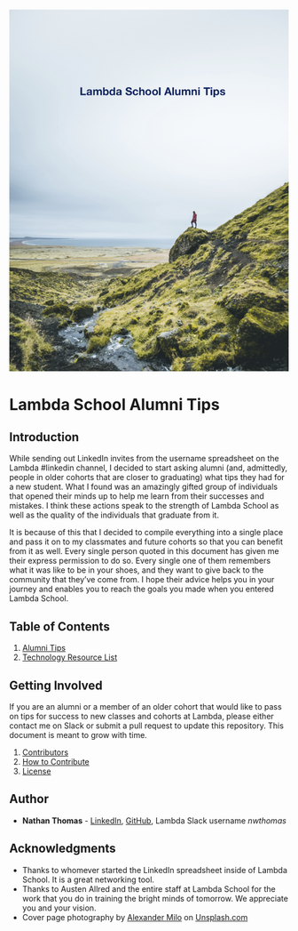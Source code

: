 ![Lambda Alumni Tips Cover Page](./images/alumni-tips-cover-page.jpg)

# Lambda School Alumni Tips

## Introduction

While sending out LinkedIn invites from the username spreadsheet on the Lambda #linkedin channel, I decided to start asking alumni (and, admittedly, people in older cohorts that are closer to graduating) what tips they had for a new student. What I found was an amazingly gifted group of individuals that opened their minds up to help me learn from their successes and mistakes. I think these actions speak to the strength of Lambda School as well as the quality of the individuals that graduate from it.

It is because of this that I decided to compile everything into a single place and pass it on to my classmates and future cohorts so that you can benefit from it as well. Every single person quoted in this document has given me their express permission to do so. Every single one of them remembers what it was like to be in your shoes, and they want to give back to the community that they’ve come from. I hope their advice helps you in your journey and enables you to reach the goals you made when you entered Lambda School.

## Table of Contents

1. [Alumni Tips](./tips/alumni-tips.md)
2. [Technology Resource List](./tips/technology-resources.md)

## Getting Involved

If you are an alumni or a member of an older cohort that would like to pass on tips for success to new classes and cohorts at Lambda, please either contact me on Slack or submit a pull request to update this repository. This document is meant to grow with time.

1. [Contributors](CONTRIBUTORS.md)
2. [How to Contribute](CONTRIBUTING.md)
3. [License](LICENSE)

## Author

- **Nathan Thomas** - [LinkedIn](https://www.linkedin.com/in/nathan-thomas-644b3339/), [GitHub](https://github.com/nwthomas), Lambda Slack username _nwthomas_

## Acknowledgments

- Thanks to whomever started the LinkedIn spreadsheet inside of Lambda School. It is a great networking tool.
- Thanks to Austen Allred and the entire staff at Lambda School for the work that you do in training the bright minds of tomorrow. We appreciate you and your vision.
- Cover page photography by [Alexander Milo](https://unsplash.com/photos/5g5MLKq-QxM) on [Unsplash.com](https://unsplash.com/)
